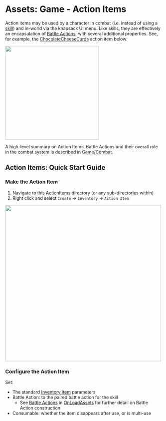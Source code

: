 # Assets:  Game - Action Items

Action items may be used by a character in combat (i.e. instead of using a [skill](../../Skills/)) and in-world via the knapsack UI menu.  Like skills, they are effectively an encapsulation of [Battle Actions](../../BattleActions/), with several additional properties.  See, for example, the [ChocolateCheeseCurds](./ChocolateCheeseCurds.asset) action item below:

<img src="../../../../../InfoTools/Documentation/Game/OnLoadAssets/Inventory/ActionItemExample.png" width="300">

A high-level summary on Action Items, Battle Actions and their overall role in the combat system is described in [Game/Combat](../../../Combat/).

## Action Items: Quick Start Guide

### Make the Action Item

1. Navigate to this [ActionItems](./) directory (or any sub-directories within)
2. Right click and select `Create` -> `Inventory` -> `Action Item`

<img src="../../../../../InfoTools/Documentation/Game/OnLoadAssets/Inventory/NewItemMenu.png" width="500">

### Configure the Action Item

Set:
* The standard [Inventory Item](../) parameters
* Battle Action: to the paired battle action for the skill
  * See [Battle Actions](../../BattleActions/) in [OnLoadAssets](../../) for further detail on Battle Action construction
* Consumable: whether the item disappears after use, or is multi-use
